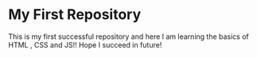 # My First Repository
 This is my first successful repository and here I am learning the basics of HTML , CSS and JS!!
 Hope I succeed in future!
